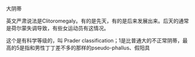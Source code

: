 大阴蒂

英文严肃说法是Clitoromegaly。有的是先天，有的是后来发展出来。后天的通常是荷尔蒙失调导致，有些女运动员有这情况。

这个是有科学等级的，叫 Prader classification；1是比普通大的不正常阴蒂，最高的5是指和男性丁丁差不多的那样的pseudo-phallus、假阳具
